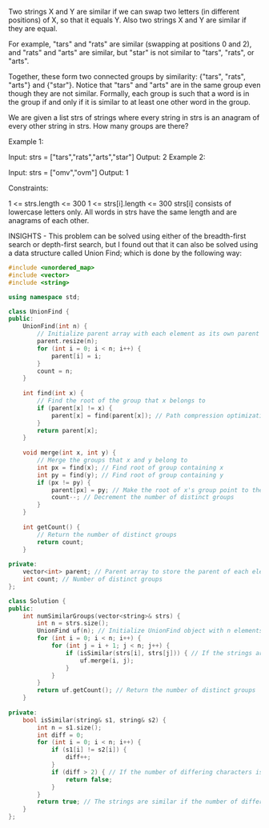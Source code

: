 Two strings X and Y are similar if we can swap two letters (in different positions) of X, so that it equals Y. Also two strings X and Y are similar if they are equal.

For example, "tars" and "rats" are similar (swapping at positions 0 and 2), and "rats" and "arts" are similar, but "star" is not similar to "tars", "rats", or "arts".

Together, these form two connected groups by similarity: {"tars", "rats", "arts"} and {"star"}.  Notice that "tars" and "arts" are in the same group even though they are not similar.  Formally, each group is such that a word is in the group if and only if it is similar to at least one other word in the group.

We are given a list strs of strings where every string in strs is an anagram of every other string in strs. How many groups are there?

 

Example 1:

Input: strs = ["tars","rats","arts","star"]
Output: 2
Example 2:

Input: strs = ["omv","ovm"]
Output: 1
 

Constraints:

1 <= strs.length <= 300
1 <= strs[i].length <= 300
strs[i] consists of lowercase letters only.
All words in strs have the same length and are anagrams of each other.


INSIGHTS - This problem can be solved using either of the breadth-first search or depth-first search, but I found out that it can also be solved using a data structure called Union Find; which is done by the following way:

```cpp
#include <unordered_map>
#include <vector>
#include <string>

using namespace std;

class UnionFind {
public:
    UnionFind(int n) {
        // Initialize parent array with each element as its own parent
        parent.resize(n);
        for (int i = 0; i < n; i++) {
            parent[i] = i;
        }
        count = n;
    }
    
    int find(int x) {
        // Find the root of the group that x belongs to
        if (parent[x] != x) {
            parent[x] = find(parent[x]); // Path compression optimization
        }
        return parent[x];
    }
    
    void merge(int x, int y) {
        // Merge the groups that x and y belong to
        int px = find(x); // Find root of group containing x
        int py = find(y); // Find root of group containing y
        if (px != py) {
            parent[px] = py; // Make the root of x's group point to the root of y's group
            count--; // Decrement the number of distinct groups
        }
    }
    
    int getCount() {
        // Return the number of distinct groups
        return count;
    }
    
private:
    vector<int> parent; // Parent array to store the parent of each element
    int count; // Number of distinct groups
};

class Solution {
public:
    int numSimilarGroups(vector<string>& strs) {
        int n = strs.size();
        UnionFind uf(n); // Initialize UnionFind object with n elements
        for (int i = 0; i < n; i++) {
            for (int j = i + 1; j < n; j++) {
                if (isSimilar(strs[i], strs[j])) { // If the strings are similar, merge them
                    uf.merge(i, j);
                }
            }
        }
        return uf.getCount(); // Return the number of distinct groups
    }
    
private:
    bool isSimilar(string& s1, string& s2) {
        int n = s1.size();
        int diff = 0;
        for (int i = 0; i < n; i++) {
            if (s1[i] != s2[i]) {
                diff++;
            }
            if (diff > 2) { // If the number of differing characters is greater than 2, the strings are not similar
                return false;
            }
        }
        return true; // The strings are similar if the number of differing characters is at most 2
    }
};
```
